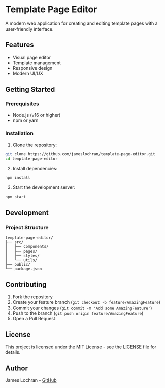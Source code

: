 # Template Page Editor

A modern web application for creating and editing template pages with a user-friendly interface.

## Features

- Visual page editor
- Template management
- Responsive design
- Modern UI/UX

## Getting Started

### Prerequisites

- Node.js (v16 or higher)
- npm or yarn

### Installation

1. Clone the repository:
```bash
git clone https://github.com/jameslochran/template-page-editor.git
cd template-page-editor
```

2. Install dependencies:
```bash
npm install
```

3. Start the development server:
```bash
npm start
```

## Development

### Project Structure

```
template-page-editor/
├── src/
│   ├── components/
│   ├── pages/
│   ├── styles/
│   └── utils/
├── public/
└── package.json
```

## Contributing

1. Fork the repository
2. Create your feature branch (`git checkout -b feature/AmazingFeature`)
3. Commit your changes (`git commit -m 'Add some AmazingFeature'`)
4. Push to the branch (`git push origin feature/AmazingFeature`)
5. Open a Pull Request

## License

This project is licensed under the MIT License - see the [LICENSE](LICENSE) file for details.

## Author

James Lochran - [GitHub](https://github.com/jameslochran)
